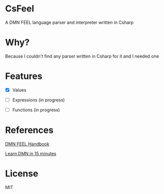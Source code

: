 # CsFeel

A DMN FEEL language parser and interpreter written in Csharp

# Why?

Because I couldn't find any parser written in Csharp for it and I needed one

# Features

- [x] Values

- [ ] Expressions (in progress)

- [ ] Functions (in progress)

# References

[DMN FEEL Handbook](https://kiegroup.github.io/dmn-feel-handbook/#dmn-feel-handbook)

[Learn DMN in 15 minutes](https://learn-dmn-in-15-minutes.com/)

# License

MIT
